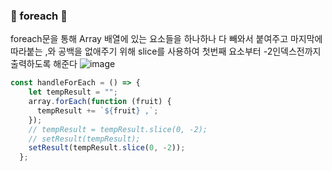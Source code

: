 ### 🎃 foreach 🎃
foreach문을 통해 Array 배열에 있는 요소들을 하나하나 다 빼와서 붙여주고 마지막에 따라붙는 ,와 공백을 없애주기 위해 slice를 사용하여 첫번째 요소부터 -2인덱스전까지 출력하도록 해준다
![image](https://github.com/limhyerin/TIL/assets/70150896/b8bb5487-ef94-442c-b021-67f2937ee1c9)

```js
const handleForEach = () => {
    let tempResult = "";
    array.forEach(function (fruit) {
      tempResult += `${fruit} ,`;
    });
    // tempResult = tempResult.slice(0, -2);
    // setResult(tempResult);
    setResult(tempResult.slice(0, -2));
  };
```
